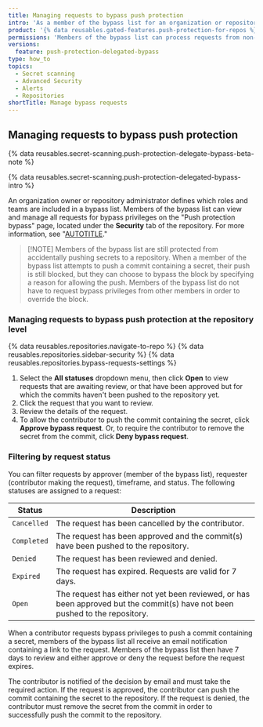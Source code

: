 ```yaml
---
title: Managing requests to bypass push protection
intro: 'As a member of the bypass list for an organization or repository, you can review bypass requests from other members of the organization or repository.'
product: '{% data reusables.gated-features.push-protection-for-repos %}'
permissions: 'Members of the bypass list can process requests from non-members to bypass push protection.'
versions:
  feature: push-protection-delegated-bypass
type: how_to
topics:
  - Secret scanning
  - Advanced Security
  - Alerts
  - Repositories
shortTitle: Manage bypass requests
---
```


## Managing requests to bypass push protection

{% data reusables.secret-scanning.push-protection-delegate-bypass-beta-note %}

{% data reusables.secret-scanning.push-protection-delegated-bypass-intro %}

An organization owner or repository administrator defines which roles and teams are included in a bypass list. Members of the bypass list can view and manage all requests for bypass privileges on the "Push protection bypass" page, located under the **Security** tab of the repository. For more information, see "[AUTOTITLE](/code-security/secret-scanning/using-advanced-secret-scanning-and-push-protection-features/delegated-bypass-for-push-protection/enabling-delegated-bypass-for-push-protection)."

> [!NOTE] Members of the bypass list are still protected from accidentally pushing secrets to a repository. When a member of the bypass list attempts to push a commit containing a secret, their push is still blocked, but they can choose to bypass the block by specifying a reason for allowing the push. Members of the bypass list do not have to request bypass privileges from other members in order to override the block.

### Managing requests to bypass push protection at the repository level

{% data reusables.repositories.navigate-to-repo %}
{% data reusables.repositories.sidebar-security %}
{% data reusables.repositories.bypass-requests-settings %}
1. Select the **All statuses** dropdown menu, then click **Open** to view requests that are awaiting review, or that have been approved but for which the commits haven't been pushed to the repository yet.
1. Click the request that you want to review.
1. Review the details of the request.
1. To allow the contributor to push the commit containing the secret, click **Approve bypass request**. Or, to require the contributor to remove the secret from the commit, click **Deny bypass request**.

### Filtering by request status

You can filter requests by approver (member of the bypass list), requester (contributor making the request), timeframe, and status. The following statuses are assigned to a request:

|Status|Description|
|---------|-----------|
|`Cancelled`| The request has been cancelled by the contributor.|
|`Completed`|The request has been approved and the commit(s) have been pushed to the repository.|
|`Denied`|The request has been reviewed and denied.|
|`Expired`| The request has expired. Requests are valid for 7 days. |
|`Open`| The request has either not yet been reviewed, or has been approved but the commit(s) have not been pushed to the repository.  |

When a contributor requests bypass privileges to push a commit containing a secret, members of the bypass list all receive an email notification containing a link to the request. Members of the bypass list then have 7 days to review and either approve or deny the request before the request expires.

The contributor is notified of the decision by email and must take the required action. If the request is approved, the contributor can push the commit containing the secret to the repository. If the request is denied, the contributor must remove the secret from the commit in order to successfully push the commit to the repository.
